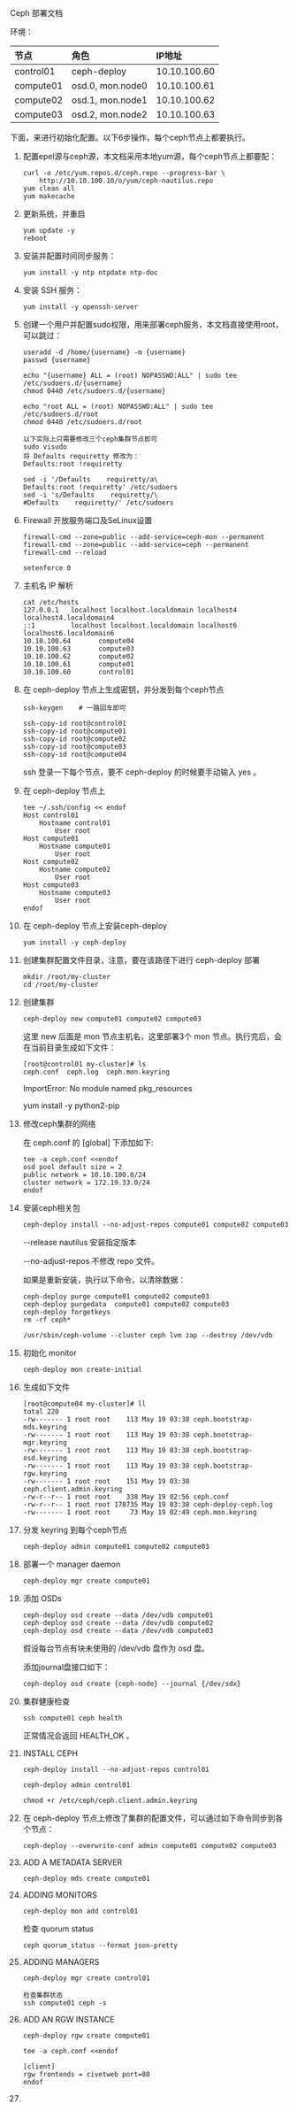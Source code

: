 ﻿Ceph 部署文档







环境：

| 节点      | 角色             | IP地址       |
| :-------- | :--------------- | :----------- |
| control01 | ceph-deploy      | 10.10.100.60 |
| compute01 | osd.0, mon.node0 | 10.10.100.61 |
| compute02 | osd.1, mon.node1 | 10.10.100.62 |
| compute03 | osd.2, mon.node2 | 10.10.100.63 |





下面，来进行初始化配置。以下6步操作，每个ceph节点上都要执行。



1. 配置epel源与ceph源，本文档采用本地yum源，每个ceph节点上都要配：

   ```
   curl -o /etc/yum.repos.d/ceph.repo --progress-bar \
       http://10.10.100.10/o/yum/ceph-nautilus.repo
   yum clean all
   yum makecache
   ```



2. 更新系统，并重启

   ```
   yum update -y
   reboot
   ```



3. 安装并配置时间同步服务：

   ```
   yum install -y ntp ntpdate ntp-doc
   ```



4. 安装 SSH 服务：

   ```
   yum install -y openssh-server
   ```



5. 创建一个用户并配置sudo权限，用来部署ceph服务，本文档直接使用root，可以跳过：

   ```
   useradd -d /home/{username} -m {username}
   passwd {username}
   
   echo "{username} ALL = (root) NOPASSWD:ALL" | sudo tee /etc/sudoers.d/{username}
   chmod 0440 /etc/sudoers.d/{username}
   
   echo "root ALL = (root) NOPASSWD:ALL" | sudo tee /etc/sudoers.d/root
   chmod 0440 /etc/sudoers.d/root
   
   以下实际上只需要修改三个ceph集群节点即可
   sudo visudo
   将 Defaults requiretty 修改为： 
   Defaults:root !requiretty
   
   sed -i '/Defaults    requiretty/a\
   Defaults:root !requiretty' /etc/sudoers
   sed -i 's/Defaults    requiretty/\
   #Defaults    requiretty/' /etc/sudoers
   ```



6. Firewall 开放服务端口及SeLinux设置

   ```
   firewall-cmd --zone=public --add-service=ceph-mon --permanent
   firewall-cmd --zone=public --add-service=ceph --permanent
   firewall-cmd --reload
   
   setenforce 0
   ```



7. 主机名 IP 解析

   ```
   cat /etc/hosts
   127.0.0.1   localhost localhost.localdomain localhost4 localhost4.localdomain4
   ::1         localhost localhost.localdomain localhost6 localhost6.localdomain6
   10.10.100.64       compute04
   10.10.100.63       compute03
   10.10.100.62       compute02
   10.10.100.61       compute01
   10.10.100.60       control01
   ```



8. 在 ceph-deploy 节点上生成密钥，并分发到每个ceph节点

   ```
   ssh-keygen    # 一路回车即可
   
   ssh-copy-id root@control01
   ssh-copy-id root@compute01
   ssh-copy-id root@compute02
   ssh-copy-id root@compute03
   ssh-copy-id root@compute04
   ```
   
   ssh 登录一下每个节点，要不 ceph-deploy 的时候要手动输入 yes 。



9. 在 ceph-deploy 节点上

   ```
   tee ~/.ssh/config << endof
   Host control01
       Hostname control01
           User root
   Host compute01
       Hostname compute01
           User root
   Host compute02
       Hostname compute02
           User root
   Host compute03
       Hostname compute03
           User root
   endof
   ```



10. 在 ceph-deploy 节点上安装ceph-deploy

    ```
    yum install -y ceph-deploy
    ```



11. 创建集群配置文件目录，注意，要在该路径下进行 ceph-deploy 部署

    ```
    mkdir /root/my-cluster
    cd /root/my-cluster
    ```



12. 创建集群

    ```
    ceph-deploy new compute01 compute02 compute03
    ```

    这里 new 后面是 mon 节点主机名，这里部署3个 mon 节点。执行完后，会在当前目录生成如下文件：
    
    ```
    [root@control01 my-cluster]# ls
    ceph.conf  ceph.log  ceph.mon.keyring
    ```
    
    ImportError: No module named pkg_resources
    
    yum install -y python2-pip



13. 修改ceph集群的网络

    在 ceph.conf  的 [global] 下添加如下:

    ```
    tee -a ceph.conf <<endof
    osd pool default size = 2
    public network = 10.10.100.0/24
    cluster network = 172.19.33.0/24
    endof
    ```



14. 安装ceph相关包

    ```
    ceph-deploy install --no-adjust-repos compute01 compute02 compute03
    ```

    --release nautilus  安装指定版本

    --no-adjust-repos  不修改 repo 文件。

    如果是重新安装，执行以下命令，以清除数据：
    
    ```
    ceph-deploy purge compute01 compute02 compute03
    ceph-deploy purgedata  compute01 compute02 compute03
    ceph-deploy forgetkeys
    rm -rf ceph*
    
    /usr/sbin/ceph-volume --cluster ceph lvm zap --destroy /dev/vdb
    ```



15. 初始化 monitor

    ```
    ceph-deploy mon create-initial
    ```



16. 生成如下文件

    ```
    [root@compute04 my-cluster]# ll
    total 220
    -rw------- 1 root root    113 May 19 03:38 ceph.bootstrap-mds.keyring
    -rw------- 1 root root    113 May 19 03:38 ceph.bootstrap-mgr.keyring
    -rw------- 1 root root    113 May 19 03:38 ceph.bootstrap-osd.keyring
    -rw------- 1 root root    113 May 19 03:38 ceph.bootstrap-rgw.keyring
    -rw------- 1 root root    151 May 19 03:38 ceph.client.admin.keyring
    -rw-r--r-- 1 root root    338 May 19 02:56 ceph.conf
    -rw-r--r-- 1 root root 178735 May 19 03:38 ceph-deploy-ceph.log
    -rw------- 1 root root     73 May 19 02:49 ceph.mon.keyring
    ```



17. 分发 keyring 到每个ceph节点

    ```
    ceph-deploy admin compute01 compute02 compute03
    ```



18. 部署一个 manager daemon

    ```
    ceph-deploy mgr create compute01
    ```



19. 添加 OSDs

    ```
    ceph-deploy osd create --data /dev/vdb compute01
    ceph-deploy osd create --data /dev/vdb compute02
    ceph-deploy osd create --data /dev/vdb compute03
    ```

    假设每台节点有块未使用的 /dev/vdb 盘作为 osd 盘。
    
    添加journal盘接口如下：
    
    ```
    ceph-deploy osd create {ceph-node} --journal {/dev/sdx}
    ```



20. 集群健康检查

    ```
    ssh compute01 ceph health
    ```

    正常情况会返回 HEALTH_OK 。



21. INSTALL CEPH

    ```
    ceph-deploy install --no-adjust-repos control01
    
    ceph-deploy admin control01
    
    chmod +r /etc/ceph/ceph.client.admin.keyring
    ```



22. 在 ceph-deploy 节点上修改了集群的配置文件，可以通过如下命令同步到各个节点：

    ```
    ceph-deploy --overwrite-conf admin compute01 compute02 compute03
    ```

    

22. ADD A METADATA SERVER

    ```
    ceph-deploy mds create compute01
    ```



23. ADDING MONITORS

    ```
    ceph-deploy mon add control01
    ```

    检查 quorum status

    ```
    ceph quorum_status --format json-pretty
    ```



24. ADDING MANAGERS

    ```
    ceph-deploy mgr create control01
    
    检查集群状态
    ssh compute01 ceph -s
    ```



25. ADD AN RGW INSTANCE

    ```
    ceph-deploy rgw create compute01
    
    tee -a ceph.conf <<endof
    
    [client]
    rgw frontends = civetweb port=80
    endof
    ```



26. 

